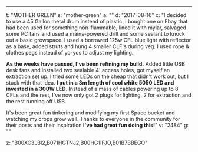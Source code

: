 ---
t: "MOTHER GREEN"
s: "mother-green"
a: ""
d: "2017-08-16"
c: "I decided to use a 45 Gallon metal drum instead of plastic. I bought one on Ebay that had been used for something non-flammable, lined it with mylar, salvaged some PC fans and used a mains-powered drill and some sealant to knock out a basic growspace. I used a borrowed 125w CFL blue light with reflector as a base, added struts and hung 4 smaller CLF's during veg. I used rope & clothes pegs instead of yo-yos to adjust my lighting.  

<strong>As the weeks have passed, I've been refining my build.</strong> Added little USB desk fans and installed two sealable 4' access holes, got myself an extraction set up. I tried some LEDs on the cheap that didn't work out, but I stuck with that idea. <strong>I put in a 3m length of cool white 5050 LED and invested in a 300W LED</strong>. Instead of a mass of cables powering up to 8 CFLs and the rest, I've now only got 2 plugs for lighting, 2 for extraction and the rest running off USB. 

It's been great fun tinkering and modifying my first Space bucket and watching my crops grow well. Thanks to everyone in the community for their posts and their inspiration <strong>I've had great fun doing this!</strong>"
v: "2484"
g: ""

z: "B00XC3LBI2,B071HGTNJ2,B00HG1IFJO,B01B7BBEGO"
